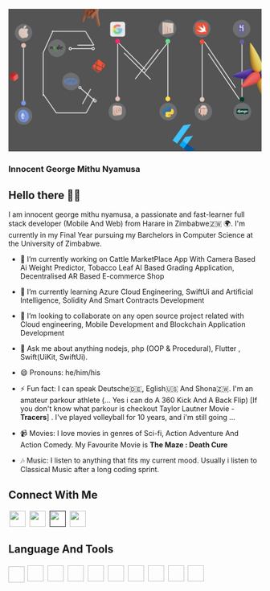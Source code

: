 [![Header](https://github.com/innocent-george-mithu-nyamusa/innocent-george-mithu-nyamusa/blob/0dd8ea08a040b34cc2ebc353047f5ff982e5d508/images/background-image.jpg "Header")](http://nyamusa.tech/)

### Innocent George Mithu Nyamusa

## Hello there 🖐🏽
I am innocent george mithu nyamusa, a passionate and fast-learner full stack developer (Mobile And Web) from Harare in Zimbabwe🇿🇼 🌍. I'm currently in my Final Year pursuing my Barchelors in Computer Science at the University of Zimbabwe.


- 🔭 I’m currently working on Cattle MarketPlace App With Camera Based Ai Weight Predictor, Tobacco Leaf AI Based Grading Application, Decentralised AR Based E-commerce Shop

- 🌱 I’m currently learning Azure Cloud Engineering, SwiftUi and Artificial Intelligence, Solidity And Smart Contracts Development

- 👯 I’m looking to collaborate on any open source project related with Cloud engineering, Mobile Development and Blockchain Application Development

- 💬 Ask me about anything nodejs, php (OOP & Procedural), Flutter , Swift(UiKit, SwiftUi).

- 😄 Pronouns: he/him/his

- ⚡ Fun fact: I can speak Deutsche🇩🇪, Eglish🇺🇸 And Shona🇿🇼. I'm an amateur parkour athlete (... Yes i can do A 360 Kick And A Back Flip) [If you don't know what parkour is checkout Taylor Lautner Movie - **Tracers**] . I've played volleyball for 10 years, and i'm still going ...

- 📹 Movies: I love movies in genres of Sci-fi, Action Adventure And Action Comedy. My Favourite Movie is **The Maze : Death Cure**

- 🎶 Music: I listen to anything that fits my current mood. Usually i listen to Classical Music after a long coding sprint.

## Connect With Me 
[<img height="32" style="margin: 2px;" width="32" src="https://cdn.jsdelivr.net/npm/simple-icons@6.13.0/icons/instagram.svg">](https://www.instagram.com/invites/contact/?i=12cpffknvhqxi&utm_content=loqys52)
[<img height="32" width="32" style="margin: 2px;" src="https://cdn.jsdelivr.net/npm/simple-icons@6.13.0/icons/linkedin.svg">](https://www.linkedin.com/in/george-innocent-mithu-nyamusa/)
[<img height="32" width="32" style="margin: 2px;" src="https://cdn.jsdelivr.net/npm/simple-icons@6.13.0/icons/twitter.svg">]()
[<img height="32" width="32" style="margin: 2px;" src="https://cdn.jsdelivr.net/npm/simple-icons@6.13.0/icons/devdotto.svg">](https://dev.to/innocentgeorgemithunyamusa)


## Language And Tools
<img height="32" width="32" href="https://raw.githubusercontent.com/github/explore/80688e429a7d4ef2fca1e82350fe8e3517d3494d/topics/nodejs/nodejs.png" />
<img style="margin: 2px;" height="32" width="32" href="https://raw.githubusercontent.com/github/explore/bbd48b997e8d0bef63f676eca4da5e1f76487b56/topics/visual-studio-code/visual-studio-code.png"  />
<img style="margin: 2px;" height="32" width="32" href="https://raw.githubusercontent.com/github/explore/bbd48b997e8d0bef63f676eca4da5e1f76487b56/topics/flutter/flutter.png" />
<img style="margin: 2px;" height="32" width="32" href="https://raw.githubusercontent.com/github/explore/bbd48b997e8d0bef63f676eca4da5e1f76487b56/topics/swift/swift.png" />
<img style="margin: 2px;" height="32" width="32" href="https://raw.githubusercontent.com/github/explore/bbd48b997e8d0bef63f676eca4da5e1f76487b56/topics/python/python.png" />
<img style="margin: 2px;" height="32" width="32" href="https://raw.githubusercontent.com/github/explore/bbd48b997e8d0bef63f676eca4da5e1f76487b56/topics/javascript/javascript.png" />
<img style="margin: 2px;" height="32" width="32" href="https://raw.githubusercontent.com/github/explore/bbd48b997e8d0bef63f676eca4da5e1f76487b56/topics/html/html.png" />
<img style="margin: 2px;" height="32" width="32" href="https://raw.githubusercontent.com/github/explore/bbd48b997e8d0bef63f676eca4da5e1f76487b56/topics/css/css.png" />
<img style="margin: 2px;" height="32" width="32" href="https://raw.githubusercontent.com/github/explore/bbd48b997e8d0bef63f676eca4da5e1f76487b56/topics/sass/sass.png" />
<img style="margin: 2px;" height="32" width="32" href="https://raw.githubusercontent.com/github/explore/bbd48b997e8d0bef63f676eca4da5e1f76487b56/topics/heroku/heroku.png" />

<!--
**innocent-george-mithu-nyamusa/innocent-george-mithu-nyamusa** is a ✨ _special_ ✨ repository because its `README.md` (this file) appears on your GitHub profile.

Here are some ideas to get you started:

- 🔭 I’m currently working on ...
- 🌱 I’m currently learning ...
- 👯 I’m looking to collaborate on ...
- 🤔 I’m looking for help with ...
- 💬 Ask me about ...
- 📫 How to reach me: ...
- 😄 Pronouns: ...
- ⚡ Fun fact: ...
-->
